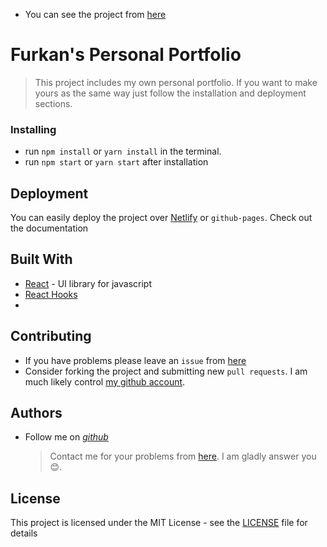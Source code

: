 
- You can see the project from [here](https://afozbek.github.io/me/)

# Furkan's Personal Portfolio

> This project includes my own personal portfolio. If you want to make yours as the same way just follow the installation and deployment sections.

### Installing

- run `npm install` or `yarn install` in the terminal.
- run `npm start` or `yarn start` after installation

## Deployment

You can easily deploy the project over [Netlify](https://www.netlify.com/) or `github-pages`. Check out the documentation

## Built With

- [React](https://tr.reactjs.org/) - UI library for javascript
- [React Hooks](https://reactjs.org/docs/hooks-intro.html)
- 
## Contributing

- If you have problems please leave an `issue` from [here](https://github.com/afozbek/me/issues)
- Consider forking the project and submitting new `pull requests`. I am much likely control [my github account](https://github.com/afozbek).

## Authors

- Follow me on [_github_](https://github.com/afozbek)
  > Contact me for your problems from [here](mailto:furkanozbek1995@gmail.com). I am gladly answer you 😊.

## License

This project is licensed under the MIT License - see the [LICENSE](LICENSE) file for details
